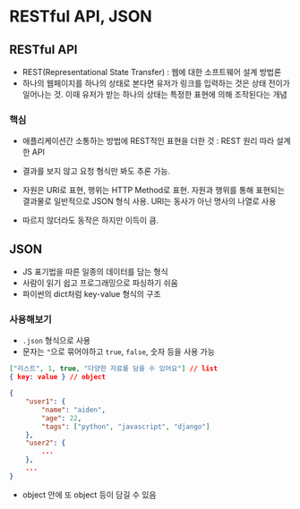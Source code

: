 # RESTful API, JSON

## RESTful API

- REST(Representational State Transfer) : 웹에 대한 소프트웨어 설계 방법론
- 하나의 웹페이지를 하나의 상태로 본다면 유저가 링크를 입력하는 것은 상태 전이가 일어나는 것. 이때 유저가 받는 하나의 상태는 특정한 표현에 의해 조작된다는 개념

### 핵심

- 애플리케이션간 소통하는 방법에 REST적인 표현을 더한 것 : REST 원리 따라 설계한 API

- 결과를 보지 않고 요청 형식만 봐도 추론 가능.

- 자원은 URI로 표현, 행위는 HTTP Method로 표현. 자원과 행위를 통해 표현되는 결과물로 일반적으로 JSON 형식 사용. URI는 동사가 아닌 명사의 나열로 사용

- 따르지 않더라도 동작은 하지만 이득이 큼.

## JSON

- JS 표기법을 따른 일종의 데이터를 담는 형식
- 사람이 읽기 쉽고 프로그래밍으로 파싱하기 쉬움
- 파이썬의 dict처럼 key-value 형식의 구조

### 사용해보기

- `.json` 형식으로 사용
- 문자는 `"`으로 묶어야하고 `true`, `false`, 숫자 등을 사용 가능

```json
["리스트", 1, true, "다양한 자료를 담을 수 있어요"] // list
{ key: value } // object
```

```json
{
    "user1": {
        "name": "aiden",
        "age": 22,
        "tags": ["python", "javascript", "django"]
    },
    "user2": {
        ...
    },
    ...
}
```

- object 안에 또 object 등이 담길 수 있음
